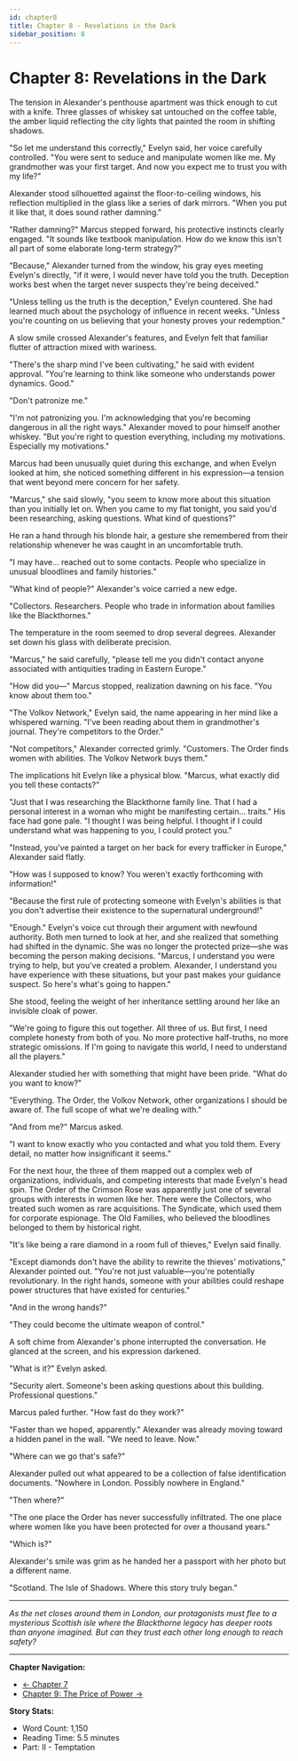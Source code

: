 ```yaml
---
id: chapter8
title: Chapter 8 - Revelations in the Dark
sidebar_position: 8
---
```


# Chapter 8: Revelations in the Dark

The tension in Alexander's penthouse apartment was thick enough to cut with a knife. Three glasses of whiskey sat untouched on the coffee table, the amber liquid reflecting the city lights that painted the room in shifting shadows.

"So let me understand this correctly," Evelyn said, her voice carefully controlled. "You were sent to seduce and manipulate women like me. My grandmother was your first target. And now you expect me to trust you with my life?"

Alexander stood silhouetted against the floor-to-ceiling windows, his reflection multiplied in the glass like a series of dark mirrors. "When you put it like that, it does sound rather damning."

"Rather damning?" Marcus stepped forward, his protective instincts clearly engaged. "It sounds like textbook manipulation. How do we know this isn't all part of some elaborate long-term strategy?"

"Because," Alexander turned from the window, his gray eyes meeting Evelyn's directly, "if it were, I would never have told you the truth. Deception works best when the target never suspects they're being deceived."

"Unless telling us the truth is the deception," Evelyn countered. She had learned much about the psychology of influence in recent weeks. "Unless you're counting on us believing that your honesty proves your redemption."

A slow smile crossed Alexander's features, and Evelyn felt that familiar flutter of attraction mixed with wariness.

"There's the sharp mind I've been cultivating," he said with evident approval. "You're learning to think like someone who understands power dynamics. Good."

"Don't patronize me."

"I'm not patronizing you. I'm acknowledging that you're becoming dangerous in all the right ways." Alexander moved to pour himself another whiskey. "But you're right to question everything, including my motivations. Especially my motivations."

Marcus had been unusually quiet during this exchange, and when Evelyn looked at him, she noticed something different in his expression—a tension that went beyond mere concern for her safety.

"Marcus," she said slowly, "you seem to know more about this situation than you initially let on. When you came to my flat tonight, you said you'd been researching, asking questions. What kind of questions?"

He ran a hand through his blonde hair, a gesture she remembered from their relationship whenever he was caught in an uncomfortable truth.

"I may have... reached out to some contacts. People who specialize in unusual bloodlines and family histories."

"What kind of people?" Alexander's voice carried a new edge.

"Collectors. Researchers. People who trade in information about families like the Blackthornes."

The temperature in the room seemed to drop several degrees. Alexander set down his glass with deliberate precision.

"Marcus," he said carefully, "please tell me you didn't contact anyone associated with antiquities trading in Eastern Europe."

"How did you—" Marcus stopped, realization dawning on his face. "You know about them too."

"The Volkov Network," Evelyn said, the name appearing in her mind like a whispered warning. "I've been reading about them in grandmother's journal. They're competitors to the Order."

"Not competitors," Alexander corrected grimly. "Customers. The Order finds women with abilities. The Volkov Network buys them."

The implications hit Evelyn like a physical blow. "Marcus, what exactly did you tell these contacts?"

"Just that I was researching the Blackthorne family line. That I had a personal interest in a woman who might be manifesting certain... traits." His face had gone pale. "I thought I was being helpful. I thought if I could understand what was happening to you, I could protect you."

"Instead, you've painted a target on her back for every trafficker in Europe," Alexander said flatly.

"How was I supposed to know? You weren't exactly forthcoming with information!"

"Because the first rule of protecting someone with Evelyn's abilities is that you don't advertise their existence to the supernatural underground!"

"Enough." Evelyn's voice cut through their argument with newfound authority. Both men turned to look at her, and she realized that something had shifted in the dynamic. She was no longer the protected prize—she was becoming the person making decisions. "Marcus, I understand you were trying to help, but you've created a problem. Alexander, I understand you have experience with these situations, but your past makes your guidance suspect. So here's what's going to happen."

She stood, feeling the weight of her inheritance settling around her like an invisible cloak of power.

"We're going to figure this out together. All three of us. But first, I need complete honesty from both of you. No more protective half-truths, no more strategic omissions. If I'm going to navigate this world, I need to understand all the players."

Alexander studied her with something that might have been pride. "What do you want to know?"

"Everything. The Order, the Volkov Network, other organizations I should be aware of. The full scope of what we're dealing with."

"And from me?" Marcus asked.

"I want to know exactly who you contacted and what you told them. Every detail, no matter how insignificant it seems."

For the next hour, the three of them mapped out a complex web of organizations, individuals, and competing interests that made Evelyn's head spin. The Order of the Crimson Rose was apparently just one of several groups with interests in women like her. There were the Collectors, who treated such women as rare acquisitions. The Syndicate, which used them for corporate espionage. The Old Families, who believed the bloodlines belonged to them by historical right.

"It's like being a rare diamond in a room full of thieves," Evelyn said finally.

"Except diamonds don't have the ability to rewrite the thieves' motivations," Alexander pointed out. "You're not just valuable—you're potentially revolutionary. In the right hands, someone with your abilities could reshape power structures that have existed for centuries."

"And in the wrong hands?"

"They could become the ultimate weapon of control."

A soft chime from Alexander's phone interrupted the conversation. He glanced at the screen, and his expression darkened.

"What is it?" Evelyn asked.

"Security alert. Someone's been asking questions about this building. Professional questions."

Marcus paled further. "How fast do they work?"

"Faster than we hoped, apparently." Alexander was already moving toward a hidden panel in the wall. "We need to leave. Now."

"Where can we go that's safe?"

Alexander pulled out what appeared to be a collection of false identification documents. "Nowhere in London. Possibly nowhere in England."

"Then where?"

"The one place the Order has never successfully infiltrated. The one place where women like you have been protected for over a thousand years."

"Which is?"

Alexander's smile was grim as he handed her a passport with her photo but a different name.

"Scotland. The Isle of Shadows. Where this story truly began."

---

*As the net closes around them in London, our protagonists must flee to a mysterious Scottish isle where the Blackthorne legacy has deeper roots than anyone imagined. But can they trust each other long enough to reach safety?*

---

**Chapter Navigation:**
- [← Chapter 7](chapter7)
- [Chapter 9: The Price of Power →](chapter9)

**Story Stats:**
- Word Count: 1,150
- Reading Time: 5.5 minutes
- Part: II - Temptation
